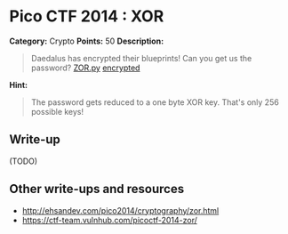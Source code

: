 # Pico CTF 2014 : XOR

**Category:** Crypto
**Points:** 50
**Description:**

>Daedalus has encrypted their blueprints! Can you get us the password?
[ZOR.py](ZOR.py)
[encrypted](encrypted)

**Hint:**
>The password gets reduced to a one byte XOR key. That's only 256 possible keys!

## Write-up

(TODO)

## Other write-ups and resources

* <http://ehsandev.com/pico2014/cryptography/zor.html>
* <https://ctf-team.vulnhub.com/picoctf-2014-zor/>
